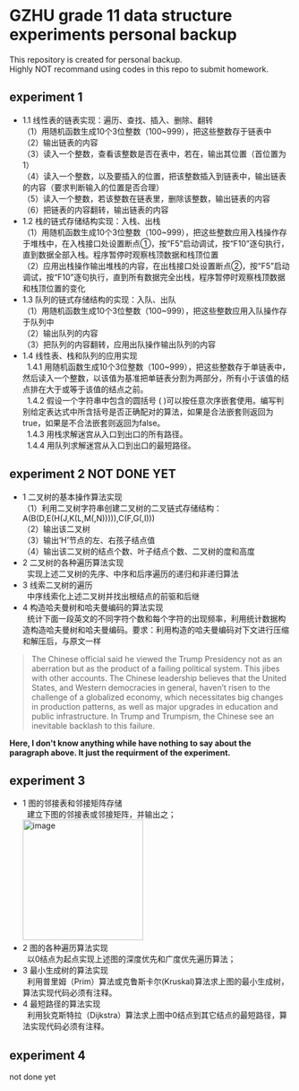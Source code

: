GZHU grade 11 data structure experiments personal backup  
====
This repository is created for personal backup.  
Highly NOT recommand using codes in this repo to submit homework.  

experiment 1  
---
* 1.1 线性表的链表实现：遍历、查找、插入、删除、翻转  
（1）用随机函数生成10个3位整数（100~999），把这些整数存于链表中  
（2）输出链表的内容   
（3）读入一个整数，查看该整数是否在表中，若在，输出其位置（首位置为1）    
（4）读入一个整数，以及要插入的位置，把该整数插入到链表中，输出链表的内容（要求判断输入的位置是否合理）   
（5）读入一个整数，若该整数在链表里，删除该整数，输出链表的内容  
（6）把链表的内容翻转，输出链表的内容    
* 1.2 栈的链式存储结构实现：入栈、出栈  
（1）用随机函数生成10个3位整数（100~999），把这些整数应用入栈操作存于堆栈中，在入栈接口处设置断点①，按“F5”启动调试，按“F10”逐句执行，直到数据全部入栈。程序暂停时观察栈顶数据和栈顶位置   
（2）应用出栈操作输出堆栈的内容，在出栈接口处设置断点②，按“F5”启动调试，按“F10”逐句执行，直到所有数据完全出栈，程序暂停时观察栈顶数据和栈顶位置的变化  
* 1.3 队列的链式存储结构的实现：入队、出队  
（1）用随机函数生成10个3位整数（100~999），把这些整数应用入队操作存于队列中  
（2）输出队列的内容  
（3）把队列的内容翻转，应用出队操作输出队列的内容  
* 1.4 线性表、栈和队列的应用实现  
&nbsp;&nbsp;1.4.1 用随机函数生成10个3位整数（100~999），把这些整数存于单链表中，然后读入一个整数，以该值为基准把单链表分割为两部分，所有小于该值的结点排在大于或等于该值的结点之前。   
&nbsp;&nbsp;1.4.2 假设一个字符串中包含的圆括号 ( )可以按任意次序嵌套使用。编写判别给定表达式中所含括号是否正确配对的算法，如果是合法嵌套则返回为true，如果是不合法嵌套则返回为false。   
&nbsp;&nbsp;1.4.3 用栈求解迷宫从入口到出口的所有路径。   
&nbsp;&nbsp;1.4.4 用队列求解迷宫从入口到出口的最短路径。

experiment 2 NOT DONE YET  
---
* 1 二叉树的基本操作算法实现  
（1）利用二叉树字符串创建二叉树的二叉链式存储结构：A(B(D,E(H(J,K(L,M(,N))))),C(F,G(,I)))  
（2）输出该二叉树  
（3）输出‘H’节点的左、右孩子结点值  
（4）输出该二叉树的结点个数、叶子结点个数、二叉树的度和高度  
* 2 二叉树的各种遍历算法实现  
&nbsp;&nbsp;实现上述二叉树的先序、中序和后序遍历的递归和非递归算法  
* 3 线索二叉树的遍历   
&nbsp;&nbsp;中序线索化上述二叉树并找出根结点的前驱和后继   
* 4 构造哈夫曼树和哈夫曼编码的算法实现  
&nbsp;&nbsp;统计下面一段英文的不同字符个数和每个字符的出现频率，利用统计数据构造构造哈夫曼树和哈夫曼编码。要求：利用构造的哈夫曼编码对下文进行压缩和解压后，与原文一样

>The Chinese official said he viewed the Trump Presidency not as an aberration but as the product of a failing political system. This jibes with other accounts. The Chinese leadership believes that the United States, and Western democracies in general, haven’t risen to the challenge of a globalized economy, which necessitates big changes in production patterns, as well as major upgrades in education and public infrastructure. In Trump and Trumpism, the Chinese see an inevitable backlash to this failure.

**Here, I don't know anything while have nothing to say about the paragraph above. It just the requirment of the experiment.**

experiment 3  
---
* 1 图的邻接表和邻接矩阵存储  
&nbsp;&nbsp;建立下图的邻接表或邻接矩阵，并输出之；  
<img width="215" alt="image" src="https://github.com/Endermen359872/grade11DS/assets/78783001/d4852ec6-f1ff-40c4-9642-903a9163b9be"><br>
* 2 图的各种遍历算法实现  
&nbsp;&nbsp;以0结点为起点实现上述图的深度优先和广度优先遍历算法；  
* 3 最小生成树的算法实现  
&nbsp;&nbsp;利用普里姆（Prim）算法或克鲁斯卡尔(Kruskal)算法求上图的最小生成树，算法实现代码必须有注释。  
* 4 最短路径的算法实现  
&nbsp;&nbsp;利用狄克斯特拉（Dijkstra）算法求上图中0结点到其它结点的最短路径，算法实现代码必须有注释。  

experiment 4  
---
not done yet  
